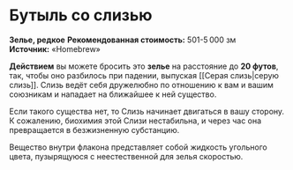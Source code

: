 # Бутыль со слизью

**Зелье, редкое**
**Рекомендованная стоимость:** 501-5 000 зм
**Источник:** «Homebrew»

**Действием** вы можете бросить это **зелье** на расстояние до **20 футов**, так, чтобы оно разбилось при падении, выпуская [[Серая слизь|серую слизь]]. Слизь ведёт себя дружелюбно по отношению к вам и вашим союзникам и нападает на ближайшее к ней существо.

Если такого существа нет, то Слизь начинает двигаться в вашу сторону. К сожалению, биохимия этой Слизи нестабильна, и через час она превращается в безжизненную субстанцию.

Вещество внутри флакона представляет собой жидкость угольного цвета, пузырящуюся с неестественной для зелья скоростью.